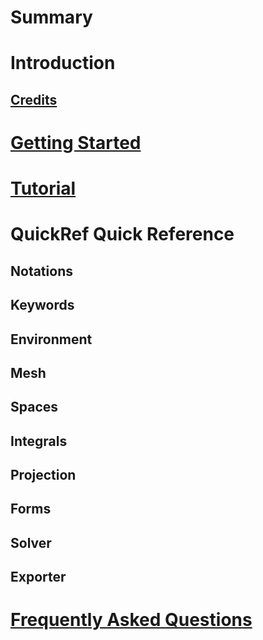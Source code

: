 Summary
=======

# Introduction

## [Credits](Credits.md)

# [Getting Started](GettingStarted/GettingStart.md)

# [Tutorial](Tutorial/README.md)

# QuickRef Quick Reference
## Notations
## Keywords
## Environment
## Mesh
## Spaces
## Integrals
## Projection
## Forms
## Solver
## Exporter

# [Frequently Asked Questions](FAQ.md)



